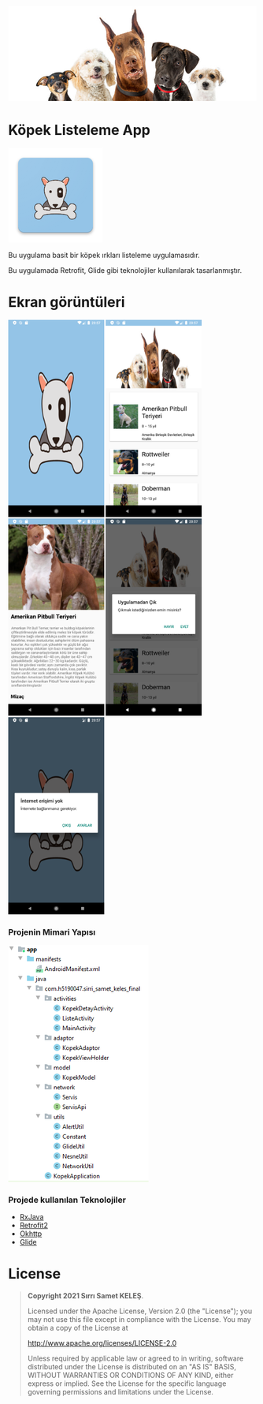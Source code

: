 ![cover](https://raw.githubusercontent.com/Sirrisamet53/Android_Kopek_App/master/Photos/banner.jpg)


# Köpek Listeleme App
![ic_launcher](https://raw.githubusercontent.com/Sirrisamet53/Android_Kopek_App/master/Photos/ic_launcher.png)

Bu uygulama basit bir köpek ırkları listeleme uygulamasıdır.

Bu uygulamada  Retrofit, Glide gibi teknolojiler kullanılarak tasarlanmıştır.


# Ekran görüntüleri
<p>
<img height= "400"  src="https://raw.githubusercontent.com/Sirrisamet53/Android_Kopek_App/master/Photos/ss1.png" />
<img height= "400"  src="https://raw.githubusercontent.com/Sirrisamet53/Android_Kopek_App/master/Photos/ss2.png" />
<img height= "400"  src="https://raw.githubusercontent.com/Sirrisamet53/Android_Kopek_App/master/Photos/ss3.png" />
<img height= "400"  src="https://raw.githubusercontent.com/Sirrisamet53/Android_Kopek_App/master/Photos/ss4.png" />
<img height= "400"  src="https://raw.githubusercontent.com/Sirrisamet53/Android_Kopek_App/master/Photos/ss5.png" />
</p>

### Projenin Mimari Yapısı
![cleansimplearch](https://raw.githubusercontent.com/Sirrisamet53/Android_Kopek_App/master/Photos/mimari%20paket.PNG)



### Projede kullanılan Teknolojiler
* [RxJava](https://github.com/ReactiveX/RxJava)
* [Retrofit2](https://github.com/square/retrofit)
* [Okhttp](https://github.com/square/okhttp)
* [Glide](https://github.com/bumptech/glide)

# License
> **Copyright 2021 Sırrı Samet KELEŞ**.
> 
> Licensed under the Apache License, Version 2.0 (the "License");
> you may not use this file except in compliance with the License.
> You may obtain a copy of the License at
> 
>    http://www.apache.org/licenses/LICENSE-2.0
> 
> Unless required by applicable law or agreed to in writing, software
> distributed under the License is distributed on an "AS IS" BASIS,
> WITHOUT WARRANTIES OR CONDITIONS OF ANY KIND, either express or implied.
> See the License for the specific language governing permissions and
> limitations under the License.
